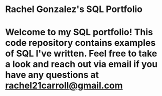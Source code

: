 # Rachel Gonzalez's SQL Portfolio

# Welcome to my SQL portfolio! This code repository contains examples of SQL I've written. Feel free to take a look and reach out via email if you have any questions at rachel21carroll@gmail.com
